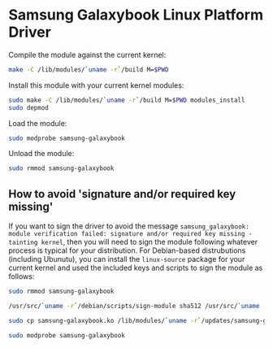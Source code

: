 # Samsung Galaxybook Linux Platform Driver

Compile the module against the current kernel:

```sh
make -C /lib/modules/`uname -r`/build M=$PWD
```

Install this module with your current kernel modules:

```sh
sudo make -C /lib/modules/`uname -r`/build M=$PWD modules_install
sudo depmod
```

Load the module:

```sh
sudo modprobe samsung-galaxybook
```

Unload the module:

```sh
sudo rmmod samsung-galaxybook
```

## How to avoid 'signature and/or required key missing'

If you want to sign the driver to avoid the message `samsung_galaxybook: module verification failed: signature and/or required key missing - tainting kernel`, then you will need to sign the module following whatever process is typical for your distribution. For Debian-based distrubutions (including Ubunutu), you can install the `linux-source` package for your current kernel and used the included keys and scripts to sign the module as follows:

```sh
sudo rmmod samsung-galaxybook

/usr/src/`uname -r`/debian/scripts/sign-module sha512 /usr/src/`uname -r`/debian/certs/signing_key.pem /usr/src/`uname -r`/debian/certs/signing_key.x509 samsung-galaxybook.ko

sudo cp samsung-galaxybook.ko /lib/modules/`uname -r`/updates/samsung-galaxybook.ko

sudo modprobe samsung-galaxybook
```
